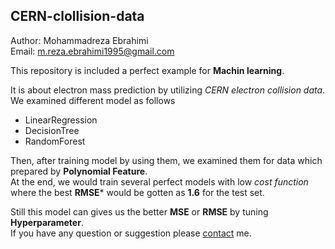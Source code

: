 ## CERN-clollision-data

Author: Mohammadreza Ebrahimi  
Email: [m.reza.ebrahimi1995@gmail.com](mailto:m.reza.ebrahimi1995@gmail.com)

This repository is included a perfect example for **Machin learning**.

It is about electron mass prediction by utilizing _CERN electron collision data_. 
We examined different model as follows

- LinearRegression
- DecisionTree
- RandomForest

Then, after training model by using them, we examined them
for data which prepared by **Polynomial Feature**.  
At the end, we would train several perfect models with low _cost function_ where the best **RMSE*** would be gotten as **1.6** for the test set. 

Still this model can gives us the better **MSE** or **RMSE**
by tuning **Hyperparameter**.  
If you have any question or suggestion please [contact](mailto:m.reza.ebrahimi1995@gmail.com) me. 
